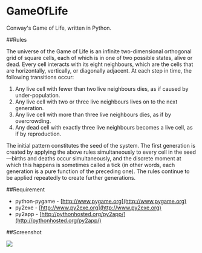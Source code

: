 GameOfLife
==========

Conway's Game of Life, written in Python.

##Rules

The universe of the Game of Life is an infinite two-dimensional orthogonal grid of square cells, each of which is in one of two possible states, alive or dead. Every cell interacts with its eight neighbours, which are the cells that are horizontally, vertically, or diagonally adjacent. At each step in time, the following transitions occur:

1. Any live cell with fewer than two live neighbours dies, as if caused by under-population.
2. Any live cell with two or three live neighbours lives on to the next generation.
3. Any live cell with more than three live neighbours dies, as if by overcrowding.
4. Any dead cell with exactly three live neighbours becomes a live cell, as if by reproduction.

The initial pattern constitutes the seed of the system. The first generation is created by applying the above rules simultaneously to every cell in the seed—births and deaths occur simultaneously, and the discrete moment at which this happens is sometimes called a tick (in other words, each generation is a pure function of the preceding one). The rules continue to be applied repeatedly to create further generations.

##Requirement

* python-pygame - [http://www.pygame.org](http://www.pygame.org)
* py2exe - [http://www.py2exe.org](http://www.py2exe.org)
* py2app - [http://pythonhosted.org/py2app/](http://pythonhosted.org/py2app/)

##Screenshot

![](https://raw.github.com/jenson-sze/gameoflife/master/screenshot.png)


